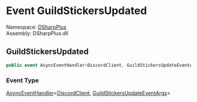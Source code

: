 # Event GuildStickersUpdated

Namespace: [DSharpPlus](DSharpPlus.md)  
Assembly: DSharpPlus.dll

## <a id="DSharpPlus_DiscordClient_GuildStickersUpdated"></a>GuildStickersUpdated

```csharp
public event AsyncEventHandler<DiscordClient, GuildStickersUpdateEventArgs> GuildStickersUpdated
```

### Event Type

[AsyncEventHandler](DSharpPlus.AsyncEvents.AsyncEventHandler\-2.md)<[DiscordClient](DSharpPlus.DiscordClient.md), [GuildStickersUpdateEventArgs](DSharpPlus.EventArgs.GuildStickersUpdateEventArgs.md)\>

